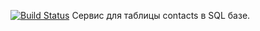 [![Build Status](https://travis-ci.org/PURUS6233/contact_book.svg?branch=master)](https://travis-ci.org/PURUS6233/contact_book)
Сервис для таблицы contacts в SQL базе.
